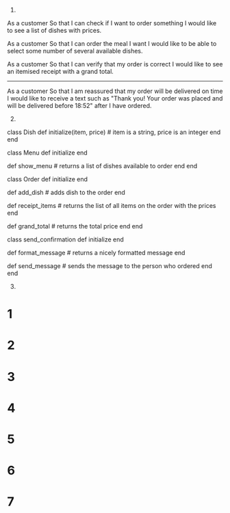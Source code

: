 1. 
As a customer
So that I can check if I want to order something
I would like to see a list of dishes with prices.

As a customer
So that I can order the meal I want
I would like to be able to select some number of several available dishes.

As a customer
So that I can verify that my order is correct
I would like to see an itemised receipt with a grand total.

---

As a customer
So that I am reassured that my order will be delivered on time
I would like to receive a text such as "Thank you! Your order was placed and will be delivered before 18:52" after I have ordered.

2. 

class Dish
  def initialize(item, price) # item is a string, price is an integer
  end
end

class Menu
  def initialize
  end

  def show_menu
    # returns a list of dishes available to order
  end
end

class Order
  def initialize
  end

  def add_dish
    # adds dish to the order
  end

  def receipt_items
    # returns the list of all items on the order with the prices
  end

  def grand_total
    # returns the total price
  end
end

class send_confirmation
  def initialize
  end

  def format_message
    # returns a nicely formatted message
  end

  def send_message
    # sends the message to the person who ordered
  end
end

3. 

# 1


# 2


# 3


# 4


# 5


# 6


# 7
